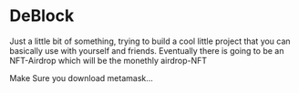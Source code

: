 # DeBlock

Just a little bit of something, trying to build a cool little project that you can basically use with yourself and friends. Eventually there is going to be an NFT-Airdrop which will be the monethly airdrop-NFT

Make Sure you download metamask...
